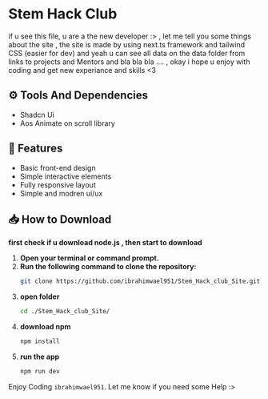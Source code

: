 # **Stem Hack Club**
if u see this file, u are a the new developer :> , let me tell you some things about the site , the site is made by using next.ts framework and tailwind CSS (easier for dev) 
and yeah u can see all data on  the data folder from links to projects and Mentors and bla bla bla .... , okay i hope u enjoy with coding and get new experiance and skills <3 

## ⚙ Tools And Dependencies
- Shadcn Ui
- Aos  Animate on scroll library

## 🚀 Features  
- Basic front-end design  
- Simple interactive elements  
- Fully responsive layout
- Simple and modren ui/ux 

## 📥 How to Download  
**first check if u download node.js , then start to download**
1. **Open your terminal or command prompt.**  
2. **Run the following command to clone the repository:**  
   ```sh
   git clone https://github.com/ibrahimwael951/Stem_Hack_club_Site.git
3. **open folder**
      ```sh
   cd ./Stem_Hack_club_Site/
4. **download npm**
     ```sh
     npm install
5. **run the app** 
   ```sh 
   npm run dev
Enjoy Coding
`ibrahimwael951`. Let me know if you need some Help :>
